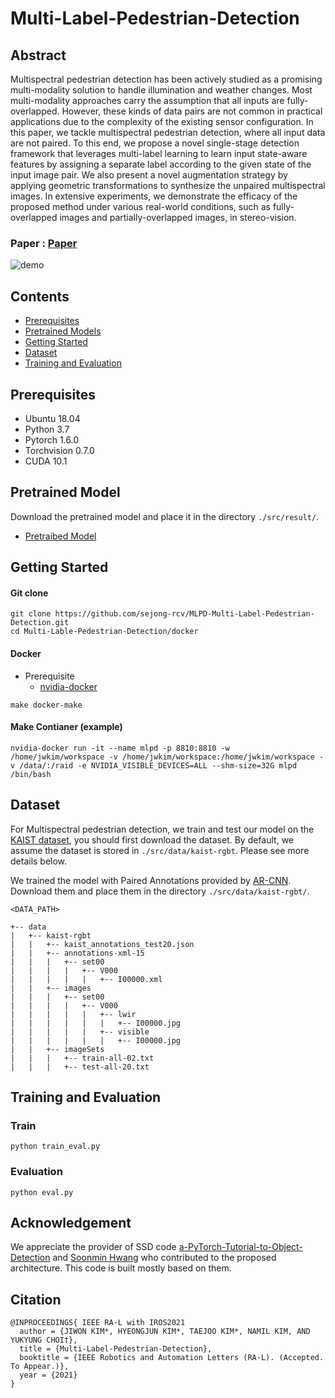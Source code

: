 # Multi-Label-Pedestrian-Detection

## Abstract     
Multispectral pedestrian detection has been actively studied as a promising multi-modality solution to handle illumination and weather changes. Most multi-modality approaches carry the assumption that all inputs are fully-overlapped. However, these kinds of data pairs are not common in practical applications due to the complexity of the existing sensor configuration. In this paper, we tackle multispectral pedestrian detection, where all input data are 
not paired. To this end, we propose a novel single-stage detection framework that leverages multi-label learning to learn input state-aware features by assigning a separate label according to the given state of the input image pair. We also present a novel augmentation strategy
by applying geometric transformations to synthesize the unpaired multispectral images. In extensive experiments, we demonstrate the efficacy of the proposed method under various real-world conditions, such as fully-overlapped images and partially-overlapped images, in stereo-vision.

### Paper : [Paper](./MLPD/MLPD.pdf)

![demo](./video.gif)

## Contents

- [Prerequisites](#Prerequisites)
- [Pretrained Models](#Pretrained-Models)
- [Getting Started](#Getting-Started)
- [Dataset](#Dataset)
- [Training and Evaluation](#Training-and-Evaluation)

## Prerequisites

- Ubuntu 18.04
- Python 3.7
- Pytorch 1.6.0
- Torchvision 0.7.0
- CUDA 10.1

## Pretrained Model
Download the pretrained model and place it in the directory `./src/result/`.

- [Pretraibed Model](https://drive.google.com/file/d/1smXP4xpSDYC8cL_bbT9-E2aywROLlC2v/view?usp=sharing)

## Getting Started

#### Git clone

```
git clone https://github.com/sejong-rcv/MLPD-Multi-Label-Pedestrian-Detection.git
cd Multi-Lable-Pedestrian-Detection/docker
```

#### Docker

- Prerequisite
  - [nvidia-docker](https://github.com/NVIDIA/nvidia-docker)

```
make docker-make
```

#### Make Contianer (example)

```
nvidia-docker run -it --name mlpd -p 8810:8810 -w /home/jwkim/workspace -v /home/jwkim/workspace:/home/jwkim/workspace -v /data/:/raid -e NVIDIA_VISIBLE_DEVICES=ALL --shm-size=32G mlpd /bin/bash
```

## Dataset

For Multispectral pedestrian detection, we train and test our model on the [KAIST dataset](https://github.com/SoonminHwang/rgbt-ped-detection), you should first download the dataset. By default, we assume the dataset is stored in `./src/data/kaist-rgbt`. Please see more details below.

We trained the model with Paired Annotations provided by [AR-CNN](https://github.com/luzhang16/AR-CNN).
Download them and place them in the directory `./src/data/kaist-rgbt/`.

``` 
<DATA_PATH>

+-- data
|   +-- kaist-rgbt
|   |   +-- kaist_annotations_test20.json
|   |   +-- annotations-xml-15
|   |   |   +-- set00
|   |   |   |   +-- V000
|   |   |   |   |   +-- I00000.xml
|   |   +-- images
|   |   |   +-- set00
|   |   |   |   +-- V000
|   |   |   |   |   +-- lwir
|   |   |   |   |   |   +-- I00000.jpg
|   |   |   |   |   +-- visible
|   |   |   |   |   |   +-- I00000.jpg
|   |   +-- imageSets
|   |   |   +-- train-all-02.txt
|   |   |   +-- test-all-20.txt

```

## Training and Evaluation

### Train

`python train_eval.py`

### Evaluation

`python eval.py`


## Acknowledgement
We appreciate the provider of SSD code [a-PyTorch-Tutorial-to-Object-Detection](https://github.com/sgrvinod/a-PyTorch-Tutorial-to-Object-Detection) and [Soonmin Hwang](https://github.com/SoonminHwang) who contributed to the proposed architecture. This code is built mostly based on them.

## Citation

```
@INPROCEEDINGS{ IEEE RA-L with IROS2021
  author = {JIWON KIM*, HYEONGJUN KIM*, TAEJOO KIM*, NAMIL KIM, AND YUKYUNG CHOI†},
  title = {Multi-Label-Pedestrian-Detection},
  booktitle = {IEEE Robotics and Automation Letters (RA-L). (Accepted. To Appear.)},
  year = {2021}
}
```

